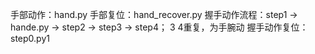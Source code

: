 


手部动作：hand.py
手部复位：hand_recover.py
握手动作流程：step1 -> hande.py -> step2 -> step3 -> step4； 3 4重复，为手腕动
握手动作复位：step0.py1

